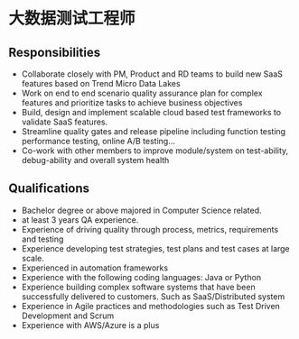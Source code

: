 # 大数据测试工程师


## Responsibilities

- Collaborate closely with PM, Product and RD teams to build new SaaS features based on Trend Micro Data Lakes
- Work on end to end scenario quality assurance plan for complex features and prioritize tasks to achieve business objectives
- Build, design and implement scalable cloud based test frameworks to validate SaaS features.
- Streamline quality gates and release pipeline including function testing performance testing, online A/B testing...
- Co-work with other members to improve module/system on test-ability, debug-ability and overall system health


## Qualifications

- Bachelor degree or above majored in Computer Science related.
- at least 3 years QA experience.
- Experience of driving quality through process, metrics, requirements and testing
- Experience developing test strategies, test plans and test cases at large scale.
- Experienced in automation frameworks
- Experience with the following coding languages: Java or Python
- Experience building complex software systems that have been successfully delivered to customers. Such as SaaS/Distributed system
- Experience in Agile practices and methodologies such as Test Driven Development and Scrum
- Experience with AWS/Azure is a plus
